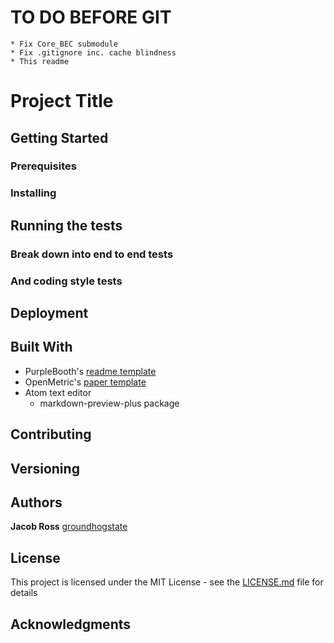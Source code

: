 # TO DO BEFORE GIT

	* Fix Core_BEC submodule
	* Fix .gitignore inc. cache blindness
	* This readme



# Project Title

## Getting Started

### Prerequisites

### Installing

## Running the tests

### Break down into end to end tests

### And coding style tests

## Deployment

## Built With

* PurpleBooth's [readme template](https://gist.github.com/PurpleBooth/109311bb0361f32d87a2)
* OpenMetric's [paper template](http://openmetric.org/science/writing-a-paper/)
* Atom text editor
  * markdown-preview-plus package
## Contributing

## Versioning

## Authors

**Jacob Ross** [groundhogstate](https://github.com/groundhogstate)

## License

This project is licensed under the MIT License - see the [LICENSE.md](LICENSE.md) file for details

## Acknowledgments
